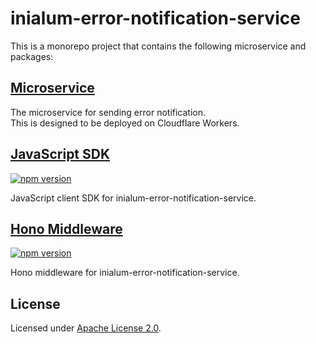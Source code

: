 # inialum-error-notification-service

This is a monorepo project that contains the following microservice and packages:

## [Microservice](app)

The microservice for sending error notification.  
This is designed to be deployed on Cloudflare Workers.

## [JavaScript SDK](packages/javascript)

[![npm version](https://img.shields.io/npm/v/%40inialum%2Ferror-notification-service-javascript-sdk?style=flat&label=npm%20version&color=36B011&cacheSeconds=3600)](https://www.npmjs.com/package/@inialum/error-notification-service-javascript-sdk)

JavaScript client SDK for inialum-error-notification-service.

## [Hono Middleware](packages/hono)

[![npm version](https://img.shields.io/npm/v/%40inialum%2Ferror-notification-service-hono-middleware?style=flat&label=npm%20version&color=36B011&cacheSeconds=3600)](https://www.npmjs.com/package/@inialum/error-notification-service-hono-middleware)

Hono middleware for inialum-error-notification-service.

## License

Licensed under [Apache License 2.0](LICENSE).
